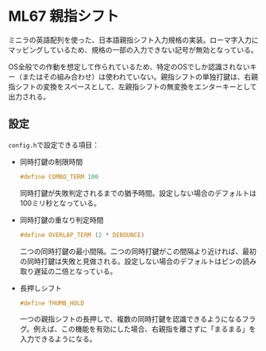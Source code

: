 # ML67 親指シフト

ミニラの英語配列を使った、日本語親指シフト入力規格の実装。ローマ字入力にマッビングしているため、規格の一部の入力できない記号が無効となっている。

OS全般での作動を想定して作られているため、特定のOSでしか認識されないキー（またはその組み合わせ）は使われていない。親指シフトの単独打鍵は、右親指シフトの変換をスペースとして、左親指シフトの無変換をエンターキーとして出力される。

## 設定

`config.h`で設定できる項目：

- 同時打鍵の制限時間

    ```C
    #define COMBO_TERM 100
    ```

    同時打鍵が失敗判定されるまでの猶予時間。設定しない場合のデフォルトは100ミリ秒となっている。

- 同時打鍵の重なり判定時間

    ```C
    #define OVERLAP_TERM (2 * DEBOUNCE)
    ```

    二つの同時打鍵の最小間隔。二つの同時打鍵がこの間隔より近ければ、最初の同時打鍵は失敗と見做される。設定しない場合のデフォルトはピンの読み取り遅延の二倍となっている。

- 長押しシフト

    ```C
    #define THUMB_HOLD
    ```

    一つの親指シフトの長押しで、複数の同時打鍵を認識できるようになるフラグ。例えば、この機能を有効にした場合、右親指を離さずに「まるまる」を入力できるようになる。
